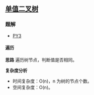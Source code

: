 ## [单值二叉树](https://leetcode.cn/problems/univalued-binary-tree/)

### 题解
+ [PY3](../../py3/1024/965.py)

#### 遍历
**思路**
遍历树节点，判断值是否相同。

**复杂度分析**
+ 时间复杂度：O(n)，n 为树的节点个数。
+ 空间复杂度：O(n)。